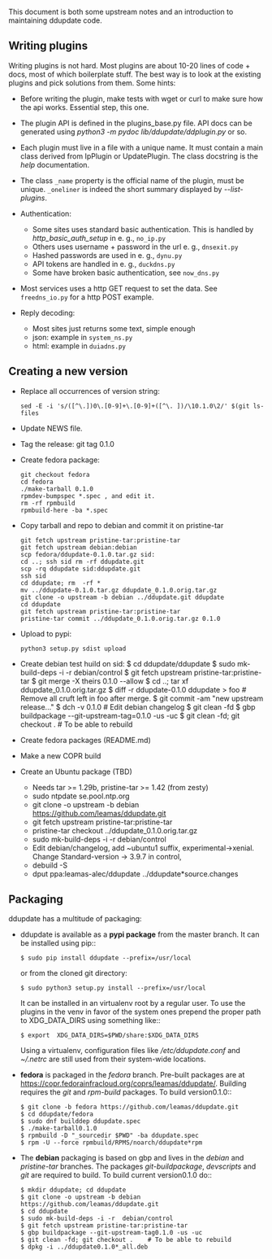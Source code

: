 This document is both some upstream notes and an introduction to
maintaining ddupdate code.

Writing plugins
---------------

Writing plugins is not hard. Most plugins are about 10-20 lines of code +
docs, most of which boilerplate stuff. The best way is to look at the
existing plugins and pick solutions from them. Some hints:

  - Before writing the plugin, make tests with wget or curl to make
    sure how the api works. Essential step, this one.

  - The plugin API is defined in the plugins\_base.py file. API docs can be
    generated using *python3 -m pydoc lib/ddupdate/ddplugin.py* or so.

  - Each plugin must live in a file with a unique name. It must contain a
    main class derived from IpPlugin or UpdatePlugin. The class docstring
    is the *help <plugin>* documentation.

  - The class ```_name``` property is the official name of the plugin, must
    be unique. ```_oneliner``` is indeed the short summary displayed by
    *--list-plugins*.

  - Authentication:
      - Some sites uses standard basic authentication. This is handled
        by *http_basic_auth_setup* in e. g., ```no_ip.py```
      - Others uses username + password in the url e. g., ```dnsexit.py```
      - Hashed passwords are used in e. g., ```dynu.py```
      - API tokens are handled in e. g., ```duckdns.py```
      - Some have broken basic authentication, see ```now_dns.py```

  - Most services uses a http GET request to set the data. See
    ```freedns_io.py``` for a http POST example.

  - Reply decoding:
      - Most sites just returns some text, simple enough
      - json: example in ```system_ns.py```
      - html: example in ```duiadns.py```

Creating a new version
----------------------

  - Replace all occurrences of version string:

        sed -E -i 's/([^\.])0\.[0-9]+\.[0-9]+([^\. ])/\10.1.0\2/' $(git ls-files

  - Update NEWS file.

  - Tag the release: git tag 0.1.0

  - Create fedora package:

        git checkout fedora
        cd fedora
        ./make-tarball 0.1.0
        rpmdev-bumpspec *.spec , and edit it.
        rm -rf rpmbuild
        rpmbuild-here -ba *.spec

  - Copy tarball and repo to debian and commit it on pristine-tar

        git fetch upstream pristine-tar:pristine-tar
        git fetch upstream debian:debian
        scp fedora/ddupdate-0.1.0.tar.gz sid:
        cd ..; ssh sid rm -rf ddupdate.git
        scp -rq ddupdate sid:ddupdate.git
        ssh sid
        cd ddupdate; rm  -rf *
        mv ../ddupdate-0.1.0.tar.gz ddupdate_0.1.0.orig.tar.gz
        git clone -o upstream -b debian ../ddupdate.git ddupdate
        cd ddupdate
        git fetch upstream pristine-tar:pristine-tar
        pristine-tar commit ../ddupdate_0.1.0.orig.tar.gz 0.1.0

  - Upload to pypi:

        python3 setup.py sdist upload

  - Create debian  test huild on sid:
        $ cd ddupdate/ddupdate
        $ sudo mk-build-deps -i -r  debian/control
        $ git fetch upstream pristine-tar:pristine-tar
        $ git merge -X theirs 0.1.0 --allow
        $ cd ..; tar xf ddupdate_0.1.0.orig.tar.gz
        $ diff -r ddupdate-0.1.0 ddupdate > foo
        # Remove all cruft left in foo after merge.
        $ git commit -am "new upstream release..."
        $ dch -v 0.1.0   # Edit debian changelog
        $ git  clean -fd
        $ gbp buildpackage --git-upstream-tag=0.1.0 -us -uc
        $ git clean -fd; git checkout .    # To be able to rebuild

  - Create fedora packages (README.md)
  - Make a new COPR build
  - Create an Ubuntu package (TBD)
    - Needs tar >= 1.29b, pristine-tar >= 1.42 (from zesty)
    - sudo ntpdate se.pool.ntp.org
    - git clone -o upstream -b debian https://github.com/leamas/ddupdate.git
    - git fetch upstream pristine-tar:pristine-tar
    - pristine-tar checkout ../ddupdate\_0.1.0.orig.tar.gz
    - sudo mk-build-deps -i -r debian/control
    - Edit debian/changelog, add ~ubuntu1 suffix, experimental-\>xenial.
      Change Standard-version -> 3.9.7 in control,
    - debuild -S
    - dput ppa:leamas-alec/ddupdate ../ddupdate\*source.changes

Packaging
---------

ddupdate has a multitude of packaging:

  - ddupdate is available as a **pypi package** from the master branch. It
    can be installed using pip::

        $ sudo pip install ddupdate --prefix=/usr/local

    or from the cloned git directory:

        $ sudo python3 setup.py install --prefix=/usr/local

    It can be installed in an virtualenv root by a regular user. To use
    the plugins in the venv in favor of the system ones prepend the proper
    path to XDG\_DATA\_DIRS using something like::

        $ export  XDG_DATA_DIRS=$PWD/share:$XDG_DATA_DIRS

    Using a virtualenv, configuration files like */etc/ddupdate.conf* and
    *~/.netrc* are still used from their system-wide locations.

  - **fedora** is packaged in the *fedora* branch.  Pre-built packages are
    at https://copr.fedorainfracloud.org/coprs/leamas/ddupdate/. Building
    requires the *git* and *rpm-build* packages. To build version0.1.0::

        $ git clone -b fedora https://github.com/leamas/ddupdate.git
        $ cd ddupdate/fedora
        $ sudo dnf builddep ddupdate.spec
        $ ./make-tarball0.1.0
        $ rpmbuild -D "_sourcedir $PWD" -ba ddupdate.spec
        $ rpm -U --force rpmbuild/RPMS/noarch/ddupdate*rpm

  - The **debian** packaging is based on gbp and lives in the *debian* and
    *pristine-tar* branches.  The packages *git-buildpackage*, *devscripts*
    and *git*  are required to build. To build current version0.1.0 do::

        $ mkdir ddupdate; cd ddupdate
        $ git clone -o upstream -b debian https://github.com/leamas/ddupdate.git
        $ cd ddupdate
        $ sudo mk-build-deps -i -r  debian/control
        $ git fetch upstream pristine-tar:pristine-tar
        $ gbp buildpackage --git-upstream-tag0.1.0 -us -uc
        $ git clean -fd; git checkout .    # To be able to rebuild
        $ dpkg -i ../ddupdate0.1.0*_all.deb
